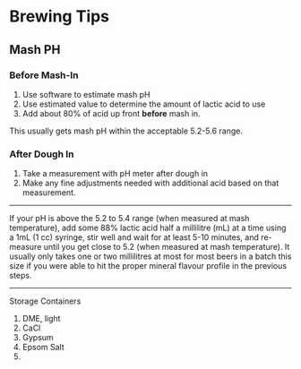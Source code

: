 # Brewing Tips

## Mash PH

### Before Mash-In

1. Use software to estimate mash pH
2. Use estimated value to determine the amount of lactic acid to use
3. Add about 80% of acid up front __before__ mash in. 

This usually gets mash pH within the acceptable 5.2-5.6 range. 

### After Dough In

1. Take a measurement with pH meter after dough in
2. Make any fine adjustments needed with additional acid based on that measurement.

***

If your pH is above the 5.2 to 5.4 range (when measured at mash temperature), add some 88% lactic acid half a millilitre (mL) at a time using a 1mL (1 cc) syringe, stir well and wait for at least 5-10 minutes, and re-measure until you get close to 5.2 (when measured at mash temperature). It usually only takes one or two millilitres at most for most beers in a batch this size if you were able to hit the proper mineral flavour profile in the previous steps.

***

Storage Containers

1. DME, light
2. CaCl
3. Gypsum
4. Epsom Salt
5. 